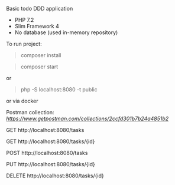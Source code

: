 Basic todo DDD application

- PHP 7.2
- Slim Framework 4
- No database (used in-memory repository)

To run project:

> composer install

> composer start

or

> php -S localhost:8080 -t public

or via docker 

Postman collection: _https://www.getpostman.com/collections/2ccfd301b7b24a4851b2_

GET    http://localhost:8080/tasks

GET    http://localhost:8080/tasks/{id}

POST   http://localhost:8080/tasks

PUT    http://localhost:8080/tasks/{id}

DELETE http://localhost:8080/tasks/{id}
